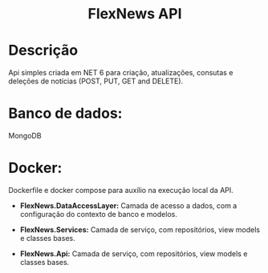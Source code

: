 <div align="center" style="margin-top: 50px">
  <h1 style="margin-top: 20px;">FlexNews API</h1>
</div>

# Descrição
  Api simples criada em NET 6 para criação, atualizações, consutas e deleções de notícias (POST, PUT, GET and DELETE).

# Banco de dados:
  MongoDB

# Docker:
  Dockerfile e docker compose para auxílio na execução local da API.

- **FlexNews.DataAccessLayer:** 
  Camada de acesso a dados, com a configuração do contexto de banco e modelos.

- **FlexNews.Services:** 
  Camada de serviço, com repositórios, view models e classes bases.

- **FlexNews.Api:** 
  Camada de serviço, com repositórios, view models e classes bases.
